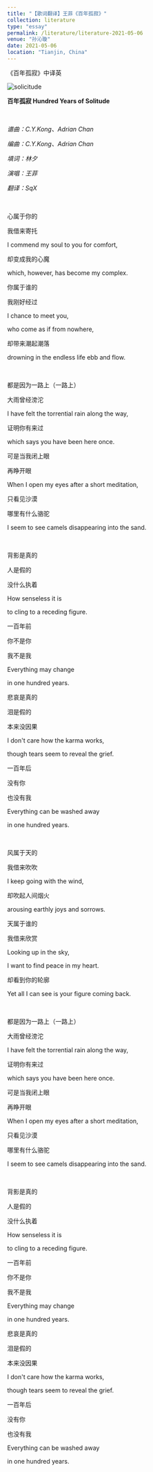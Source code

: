 ```yaml
---
title: "【歌词翻译】王菲《百年孤寂》"
collection: literature
type: "essay"
permalink: /literature/literature-2021-05-06
venue: "孙沁璇"
date: 2021-05-06
location: "Tianjin, China"
---
```


《百年孤寂》中译英

![solicitude](https://sunqinxuan.github.io/images/literature-2021-04-16-img1.webp)

**百年孤寂  Hundred Years of Solitude**

<br>

*谱曲：C.Y.Kong、Adrian Chan*

*编曲：C.Y.Kong、Adrian Chan*

*填词：林夕*

*演唱：王菲*

*翻译：SqX*

<br>

心属于你的

我借来寄托

I commend my soul to you for comfort,

却变成我的心魔

which, however, has become my complex.

你属于谁的

我刚好经过

I chance to meet you, 

who come as if from nowhere,

却带来潮起潮落

drowning in the endless life ebb and flow.

<br>

都是因为一路上（一路上）

大雨曾经滂沱

I have felt the torrential rain along the way,

证明你有来过

which says you have been here once.

可是当我闭上眼

再睁开眼

When I open my eyes after a short meditation, 

只看见沙漠

哪里有什么骆驼

I seem to see camels disappearing into the sand.

<br>

背影是真的

人是假的

没什么执着

How senseless it is 

to cling to a receding figure.

一百年前

你不是你

我不是我

Everything may change 

in one hundred years.

悲哀是真的

泪是假的

本来没因果

I don't care how the karma works,

though tears seem to reveal the grief.

一百年后

没有你

也没有我

Everything can be washed away

in one hundred years.

<br>

风属于天的 

我借来吹吹 

I keep going with the wind,

却吹起人间烟火

arousing earthly joys and sorrows.

天属于谁的 

我借来欣赏 

Looking up in the sky,

I want to find peace in my heart.

却看到你的轮廓

Yet all I can see is your figure coming back.

<br>

都是因为一路上（一路上）

大雨曾经滂沱 

I have felt the torrential rain along the way,

证明你有来过

which says you have been here once.

可是当我闭上眼 

再睁开眼

When I open my eyes after a short meditation, 

只看见沙漠 

哪里有什么骆驼

I seem to see camels disappearing into the sand.

<br>

背影是真的 

人是假的 

没什么执着

How senseless it is 

to cling to a receding figure.

一百年前 

你不是你 

我不是我

Everything may change 

in one hundred years.

悲哀是真的 

泪是假的 

本来没因果

I don't care how the karma works,

though tears seem to reveal the grief.

一百年后 

没有你 

也没有我

Everything can be washed away

in one hundred years.
